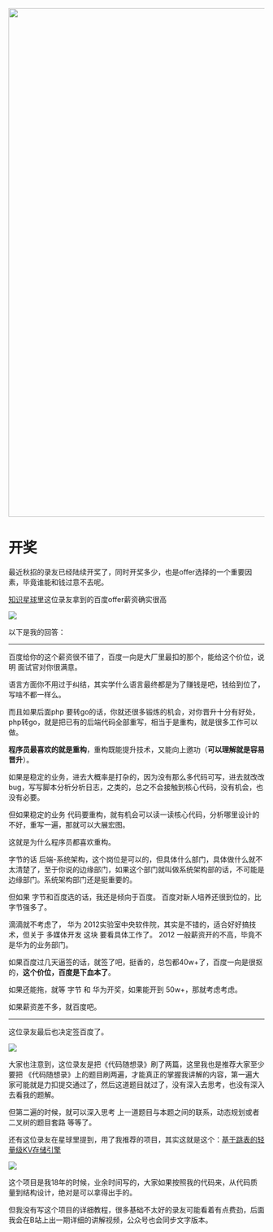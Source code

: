 
<p align="center">
<a href="https://programmercarl.com/other/kstar.html" target="_blank">
  <img src="https://code-thinking-1253855093.file.myqcloud.com/pics/20210924105952.png" width="1000"/>
</a>

# 开奖

最近秋招的录友已经陆续开奖了，同时开奖多少，也是offer选择的一个重要因素，毕竟谁能和钱过意不去呢。

[知识星球](https://programmercarl.com/other/kstar.html)里这位录友拿到的百度offer薪资确实很高

![](https://code-thinking-1253855093.file.myqcloud.com/pics/20211023102430.png)

以下是我的回答：

--------------

百度给你的这个薪资很不错了，百度一向是大厂里最扣的那个，能给这个价位，说明 面试官对你很满意。

语言方面你不用过于纠结，其实学什么语言最终都是为了赚钱是吧，钱给到位了，写啥不都一样么。

而且如果后面php 要转go的话，你就还很多锻炼的机会，对你晋升十分有好处，php转go，就是把已有的后端代码全部重写，相当于是重构，就是很多工作可以做。

**程序员最喜欢的就是重构**，重构既能提升技术，又能向上邀功（**可以理解就是容易晋升**）。

如果是稳定的业务，进去大概率是打杂的，因为没有那么多代码可写，进去就改改bug，写写脚本分析分析日志，之类的，总之不会接触到核心代码，没有机会，也没有必要。

但如果稳定的业务 代码要重构，就有机会可以读一读核心代码，分析哪里设计的不好，重写一遍，那就可以大展宏图。

这就是为什么程序员都喜欢重构。

字节的话 后端-系统架构，这个岗位是可以的，但具体什么部门，具体做什么就不太清楚了，至于你说的边缘部门，如果这个部门就叫做系统架构部的话，不可能是边缘部门。系统架构部门还是挺重要的。

但如果 字节和百度选的话，我还是倾向于百度。 百度对新人培养还很到位的，比字节强多了。

滴滴就不考虑了， 华为 2012实验室中央软件院，其实是不错的，适合好好搞技术，但关于 多媒体开发 这块 要看具体工作了。
2012 一般薪资开的不高，毕竟不是华为的业务部门。

如果百度过几天逼签的话，就签了吧，挺香的，总包都40w+了，百度一向是很抠的，**这个价位，百度是下血本了**。

如果还能拖，就等 字节 和 华为开奖，如果能开到 50w+，那就考虑考虑。

如果薪资差不多，就百度吧。


-------------

这位录友最后也决定签百度了。

![](https://code-thinking-1253855093.file.myqcloud.com/pics/20211021234705.png)

大家也注意到，这位录友是把《代码随想录》刷了两篇，这里我也是推荐大家至少要把 《代码随想录》上的题目刷两遍，才能真正的掌握我讲解的内容，第一遍大家可能就是力扣提交通过了，然后这道题目就过了，没有深入去思考，也没有深入去看我的题解。

但第二遍的时候，就可以深入思考 上一道题目与本题之间的联系，动态规划或者二叉树的题目套路 等等了。


还有这位录友在星球里提到，用了我推荐的项目，其实这就是这个：[基于跳表的轻量级KV存储引擎](https://mp.weixin.qq.com/s/i3vJd0nPqQFyLRH9Px84YA)

![](https://code-thinking-1253855093.file.myqcloud.com/pics/20211023103749.png)

这个项目是我18年的时候，业余时间写的，大家如果按照我的代码来，从代码质量到结构设计，绝对是可以拿得出手的。

但我没有写这个项目的详细教程，很多基础不太好的录友可能看着有点费劲，后面我会在B站上出一期详细的讲解视频，公众号也会同步文字版本。

